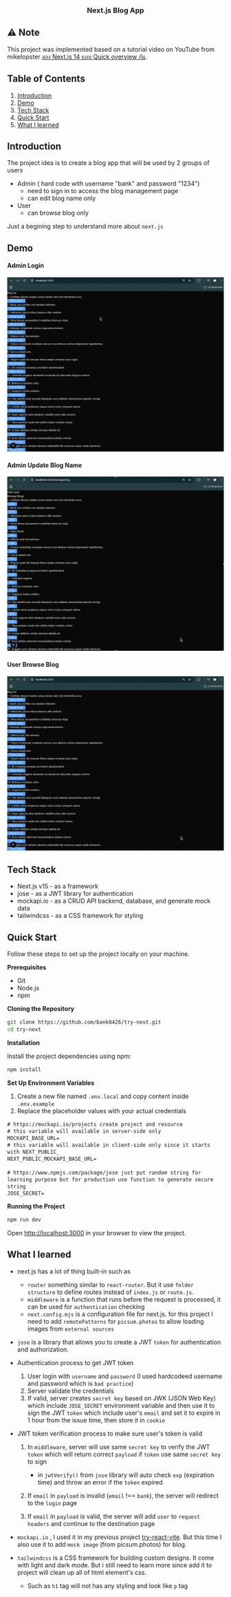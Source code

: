 <h3 align="center">Next.js Blog App</h3>

## ⚠️ Note

This project was implemented based on a tutorial video on YouTube from mikelopster
[ลอง Next.js 14 แบบ Quick overview กัน](https://www.youtube.com/watch?v=e8-WmjKdfRo).

## Table of Contents

1. [Introduction](#introduction)
2. [Demo](#demo)
3. [Tech Stack](#tech-stack)
4. [Quick Start](#quick-start)
5. [What I learned](#learn)

## <a name="introduction">Introduction</a>

The project idea is to create a blog app that will be used by 2 groups of users

- Admin ( hard code with username "bank" and password "1234")
  - need to sign in to access the blog management page
  - can edit blog name only
- User
  - can browse blog only

Just a begining step to understand more about `next.js`

## <a name="demo">Demo</a>

#### Admin Login

<a href="">
  <img src="public/readme/admin-login.gif" alt="Admin Login" />
</a>

#### Admin Update Blog Name

<a href="">
  <img src="public/readme/admin-update-blog-name.gif" alt="Admin Update Blog Name" />
</a>

#### User Browse Blog

<a href="">
  <img src="public/readme/user-browse-blog.gif" alt="User Browse Blog" />
</a>

## <a name="tech-stack">Tech Stack</a>

- Next.js v15 - as a framework
- jose - as a JWT library for authentication
- mockapi.io - as a CRUD API backend, database, and generate mock data
- tailwindcss - as a CSS framework for styling

## <a name="quick-start">Quick Start</a>

Follow these steps to set up the project locally on your machine.

**Prerequisites**

- Git
- Node.js
- npm

**Cloning the Repository**

```bash
git clone https://github.com/bank8426/try-next.git
cd try-next
```

**Installation**

Install the project dependencies using npm:

```bash
npm install
```

**Set Up Environment Variables**

1. Create a new file named `.env.local` and copy content inside `.env.example`
2. Replace the placeholder values with your actual credentials

```env
# https://mockapi.io/projects create project and resource
# this variable will available in server-side only
MOCKAPI_BASE_URL=
# this variable will available in client-side only since it starts with NEXT_PUBLIC_
NEXT_PUBLIC_MOCKAPI_BASE_URL=

# https://www.npmjs.com/package/jose just put random string for learning purpose but for production use function to generate secure string
JOSE_SECRET=
```

**Running the Project**

```bash
npm run dev
```

Open [http://localhost:3000](http://localhost:3000/) in your browser to view the project.

## <a name="learn">What I learned</a>

- next.js has a lot of thing built-in such as

  - `router` something similar to `react-router`. But it use `folder structure` to define routes instead of `index.js` or `route.js`.
  - `middleware` is a function that runs before the request is processed, it can be used for `authentication` checking
  - `next.config.mjs` is a configuration file for next.js. for this project I need to add `remotePatterns` for `picsum.photos` to allow loading images from `external sources`

- `jose` is a library that allows you to create a JWT `token` for authentication and authorization.

- Authentication process to get JWT token

  1. User login with `username` and `password` (I used hardcodeed username and password which is `bad practice`)
  2. Server validate the credentials
  3. If valid, server creates `secret key` based on JWK (JSON Web Key) which include `JOSE_SECRET` environment variable and then use it to sign the JWT `token` which include user's `email` and set it to expire in 1 hour from the issue time, then store it in `cookie`

- JWT token verification process to make sure user's token is valid

  1. In `middleware`, server will use same `secret key` to verify the JWT `token` which will return correct `payload` if `token` use same `secret key` to sign

     - in `jwtVerify()` from `jose` library will auto check `exp` (expiration time) and throw an error if the `token` expired

  2. If `email` in `payload` is invalid (`email` !== `bank`), the server will redirect to the `login` page
  3. If `email` in `payload` is valid, the server will add `user` to `request headers` and continue to the destination page

- `mockapi.io` , I used it in my previous project
  [try-react-vite](https://github.com/bank8426/try-react-vite). But this time I also use it to add `mock image` (from picsum.photos) for blog.

- `tailwindcss` is a CSS framework for building custom designs. It come with light and dark mode. But i still need to learn more since add it to project will clean up all of html element's css.
  - Such as `h1` tag will not has any styling and look like `p` tag
